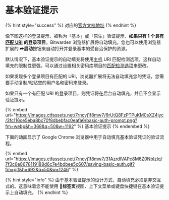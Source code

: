 # 基本验证提示

{% hint style="success" %}
对应的[官方文档地址](https://bitwarden.com/help/article/basic-auth-autofill/)
{% endhint %}

像下图这样的登录提示，被称为「基本」或「原生」验证提示，**如果只有 1 个具有**[**匹配 URI**](using-uris.md) **的登录项目**，Bitwarden 浏览器扩展将自动填充。您也可以使用浏览器扩展的 **⮫启动**按钮来自动打开并登录基本的受自治保护的资源。

默认情况下，基本验证提示的自动填充将使用[主机](using-uris.md#host) URI 匹配检测选项，这样自动填充的限制性更强。可以通过设置相关密码库项目的[匹配检测选项](using-uris.md)来更改。

如果发现多个登录项目有匹配的 URI，浏览器扩展将无法自动填充您的凭证，您需要手动复制/粘贴您的用户名和密码来登录。

如果只有一个有匹配 URI 的登录项目，则凭证将在后台自动填充，并且不会显示验证提示。

{% embed url="https://images.ctfassets.net/7rncvj1f8mw7/6rUtQ8FzPTPuKM0sXZ4iyc/3fc116ce5eba8bc70f8dbebfac0eafa6/basic-auth-prompt.png?fm=webp&h=368&q=50&w=1192" %}
基本验证提示
{% endembed %}

下面的动画显示了 Google Chrome 浏览器中用于自动填充基本验证凭证的验证流程。

{% embed url="https://images.ctfassets.net/7rncvj1f8mw7/31AzrdlVAPc8M6Z0NbIzIq/7f3c6e8678119188d6c7e4bdbee5c607/saving-basic-auth.gif?fm=gif&h=692&q=50&w=1246" %}

{% hint style="info" %}
由于基本验证提示的设计方式，自动填充必须是非交互式的。这意味着您不能使用 **📁标签页**视图、上下文菜单或键盘快捷键在基本验证提示上自动填充。
{% endhint %}
